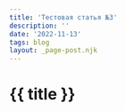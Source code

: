 ```yaml
---
title: 'Тестовая статья №3'
description: ''
date: '2022-11-13'
tags: blog
layout: _page-post.njk
---
```

# {{ title }}
